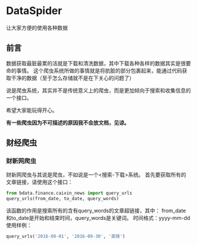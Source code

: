 # DataSpider
让大家方便的使用各种数据

## 前言
数据获取最脏最累的活就是下载和清洗数据，其中下载各种各样的数据其实是很要命的事情。
这个爬虫系统所做的事情就是将肮脏的部分包裹起来，能通过代码获取干净的数据（至于怎么存储就不是在下关心的问题了）

说是爬虫系统，其实并不是传统意义上的爬虫，而是更加倾向于搜索和收集信息的一个接口。

希望大家能玩得开心。

**有一些爬虫因为不可描述的原因我不会放文档，见谅。**

## 财经爬虫
### 财新网爬虫
财新网爬虫与其说是爬虫，不如说是一个<搜索-下载>系统。
首先要获取所有的文章链接，请使用这个接口：
```python
from bdata.finance.caixin_news import query_urls
query_urls(from_date, to_date, query_words)
```
该函数的作用是搜索所有的含有query_words的文章超链接，其中：
from_date和to_date是开始和结束时间，query_words是关键词。
时间格式：yyyy-mm-dd
使用样例：
```python
query_urls('2016-09-01', '2016-09-30', '英镑')
```
